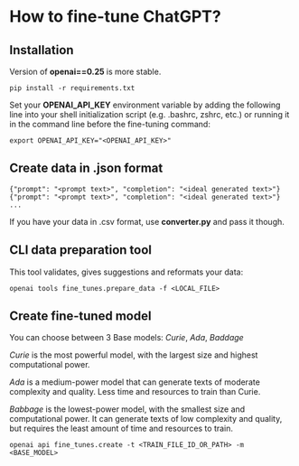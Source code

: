 # How to fine-tune ChatGPT?
## Installation
Version of **openai==0.25** is more stable.

``` pip install -r requirements.txt ```


Set your **OPENAI_API_KEY** environment variable by adding the following line into your shell initialization script (e.g. .bashrc, zshrc, etc.) or running it in the command line before the fine-tuning command:

``` export OPENAI_API_KEY="<OPENAI_API_KEY>" ```

## Create data in .json format

``` {"prompt": "<prompt text>", "completion": "<ideal generated text>"}
{"prompt": "<prompt text>", "completion": "<ideal generated text>"}
{"prompt": "<prompt text>", "completion": "<ideal generated text>"}
... 
```

If you have your data in .csv format, use **converter.py** and pass it though.

## CLI data preparation tool

This tool validates, gives suggestions and reformats your data:

``` openai tools fine_tunes.prepare_data -f <LOCAL_FILE> ``` 

## Create fine-tuned model
You can choose between 3 Base models: *Curie*, *Ada*, *Baddage*

*Curie* is the most powerful model, with the largest size and highest computational power.

*Ada* is a medium-power model that can generate texts of moderate complexity and quality. Less time and resources to train than Curie.

*Babbage* is the lowest-power model, with the smallest size and computational power. It can generate texts of low complexity and quality, but requires the least amount of time and resources to train.

``` openai api fine_tunes.create -t <TRAIN_FILE_ID_OR_PATH> -m <BASE_MODEL> ```
